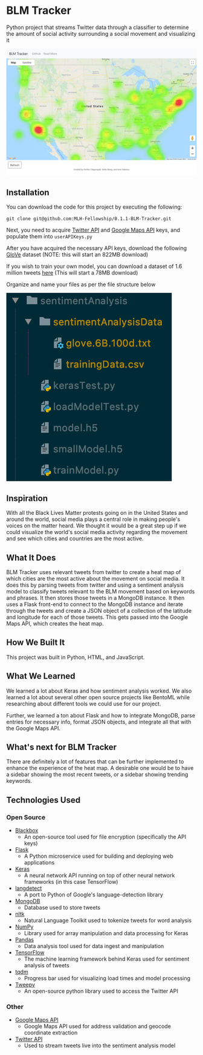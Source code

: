 # BLM Tracker
Python project that streams Twitter data through a classifier to determine the amount of social activity surrounding a social movement and visualizing it

![UI](images/ui.png)

## Installation
You can download the code for this project by executing the following:
```
git clone git@github.com:MLH-Fellowship/0.1.1-BLM-Tracker.git
```
Next, you need to acquire [Twitter API](https://developer.twitter.com/en) and [Google Maps API](https://developers.google.com/maps/documentation/javascript/get-api-key) keys, and populate them into `userAPIKeys.py` 

After you have acquired the necessary API keys, download the following [GloVe](http://nlp.stanford.edu/data/glove.6B.zip) dataset (NOTE: this will start an 822MB download)

If you wish to train your own model, you can download a dataset of 1.6 million tweets [here](https://drive.google.com/u/0/uc?export=download&confirm=fK_D&id=0B04GJPshIjmPRnZManQwWEdTZjg) (This will start a 78MB download)

Organize and name your files as per the file structure below

![File Structure](images/fileStructure.png)


## Inspiration

With all the Black Lives Matter protests going on in the United States and around the world, social media plays a central role in making people's voices on the matter heard. We thought it would be a great step up if we could visualize the world's social media activity regarding the movement and see which cities and countries are the most active.  

## What It Does

BLM Tracker uses relevant tweets from twitter to create a heat map of which cities are the most active about the movement on social media. It does this by parsing tweets from twitter and using a sentiment analysis model to classify tweets relevant to the BLM movement based on keywords and phrases. It then stores those tweets in a MongoDB instance. It then uses a Flask front-end to connect to the MongoDB instance and iterate through the tweets and create a JSON object of a collection of the latitude and longitude for each of those tweets. This gets passed into the Google Maps API, which creates the heat map.

## How We Built It

This project was built in Python, HTML, and JavaScript.

## What We Learned

We learned a lot about Keras and how sentiment analysis worked. We also learned a lot about several other open source projects like BentoML while researching about different tools we could use for our project.

Further, we learned a ton about Flask and how to integrate MongoDB, parse entries for necessary info, format JSON objects, and integrate all that with the Google Maps API. 

## What's next for BLM Tracker

There are definitely a lot of features that can be further implemented to enhance the experience of the heat map. A desirable one would be to have a sidebar showing the most recent tweets, or a sidebar showing trending keywords.

## Technologies Used
### Open Source 

* [Blackbox](https://github.com/StackExchange/blackbox)
    * An open-source tool used for file encryption (specifically the API keys)
* [Flask](https://github.com/pallets/flask)
    * A Python microservice used for building and deploying web applications
* [Keras](https://github.com/keras-team/keras)
    * A neural network API running on top of other neural network frameworks (in this case TensorFlow)
* [langdetect](https://github.com/Mimino666/langdetect)
    * A port to Python of Google's language-detection library
* [MongoDB](https://github.com/mongodb/mongo)
    * Database used to store tweets
* [nltk](https://github.com/nltk/nltk)
    * Natural Language Toolkit used to tokenize tweets for word analysis
* [NumPy](https://github.com/numpy/numpy)
    * Library used for array manipulation and data processing for Keras
* [Pandas](https://github.com/pandas-dev/pandas)
    * Data analysis tool used for data ingest and manipulation
* [TensorFlow](https://github.com/tensorflow/tensorflow)
    * The machine learning framework behind Keras used for sentiment analysis of tweets
* [tqdm](https://github.com/tqdm/tqdm)
    * Progress bar used for visualizing load times and model processing
* [Tweepy](http://docs.tweepy.org/en/latest/)
    * An open-source python library used to access the Twitter API
### Other
* [Google Maps API](https://developers.google.com/maps/documentation)
    * Google Maps API used for address validation and geocode coordinate extraction
* [Twitter API](https://developer.twitter.com/en/docs)
    * Used to stream tweets live into the sentiment analysis model